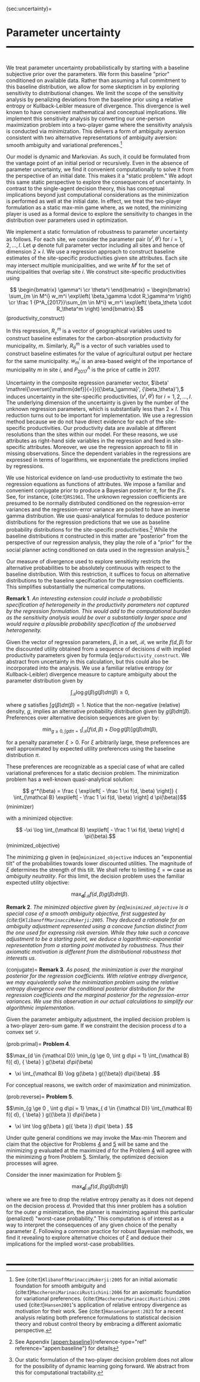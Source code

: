 
(sec:uncertainty)=
# Parameter uncertainty 

<hr style="height:4px; background-color:black; border:none;">

<br>

We treat parameter uncertainty probabilistically by starting with a
baseline subjective prior over the parameters. We form this baseline
"prior" conditioned on available data. Rather than assuming a full
commitment to this baseline distribution, we allow for some skepticism
in by exploring sensitivity to distributional changes. We limit the
scope of the sensitivity analysis by penalizing deviations from the
baseline prior using a relative entropy or Kullback-Leibler measure of
divergence. This divergence is well known to have convenient
mathematical and conceptual implications. We implement this sensitivity
analysis by converting our one-person maximization problem into a
two-player game where the sensitivity analysis is conducted via
minimization. This delivers a form of ambiguity aversion consistent with
two alternative representations of ambiguity aversion: smooth ambiguity
and variational preferences.[^2]

Our model is dynamic and Markovian. As such, it could be formulated from
the vantage point of an initial period or recursively. Even in the
absence of parameter uncertainty, we find it convenient computationally
to solve it from the perspective of an initial date. This makes it a
"static problem." We adopt this same static perspective to explore the
consequences of uncertainty. In contrast to the single-agent decision
theory, this has conceptual implications beyond just computational
considerations as the minimization is performed as well at the initial
date. In effect, we treat the two-player formulation as a static max-min
game where, as we noted, the minimizing player is used as a formal
device to explore the sensitivity to changes in the distribution over
parameters used in optimization.

We implement a static formulation of robustness to parameter uncertainty
as follows. For each site, we consider the parameter pair
$(\gamma^i, \theta^i)$ for $i=1,2,...,I.$ Let $\varphi$ denote full
parameter vector including all sites and hence of dimension
$2 \times I.$ We use a regression approach to construct baseline
estimates of the site-specific productivities given site attributes.
Each site may intersect multiple municipalities, and we write $M^i$ for
the set of municipalities that overlap site $i$. We construct
site-specific productivities using 

$$
 \begin{bmatrix} \gamma^i \cr \theta^i \end{bmatrix}
 = \begin{bmatrix} \sum_{m \in M^i} w_m^i \exp\left(  \beta_\gamma \cdot R_\gamma^m \right) \cr  \frac 1 {P^A_{2017}}\sum_{m \in M^i} w_m^i \exp\left( \beta_\theta \cdot R_\theta^m \right) \end{bmatrix}.$$ (productivity_construct)

In this regression, $R_\gamma^m$ is a vector of geographical variables
used to construct baseline estimates for the carbon-absorption
productivity for municipality, $m$. Similarly, $R_\theta^m$ is a vector
of such variables used to construct baseline estimates for the value of
agricultural output per hectare for the same municipality. $w_m^i$ is an
area-based weight of the importance of municipality $m$ in site $i,$ and
$P^A_{2017}$ is the price of cattle in 2017.

Uncertainty in the composite regression parameter vector,
$\beta' \mathrel{\overset{\mathrm{def}}{=}}({\beta_\gamma}', {\beta_\theta}'),$
induces uncertainty in the site-specific productivities,
$(\gamma^i, \theta^i)$ for $i = 1,2,...,I.$ The underlying dimension of
the uncertainty is given by the number of the unknown regression
parameters, which is substantially less than $2 \times I.$ This
reduction turns out to be important for implementation. We use a
regression method because we do not have direct evidence for each of the
site-specific productivities. Our productivity data are available at
different resolutions than the sites within our model. For these
reasons, we use attributes as right-hand side variables in the
regression and feed in site-specific attributes. Moreover, we use the
regression approach to fill in missing observations. Since the dependent
variables in the regressions are expressed in terms of logarithms, we
exponentiate the predictions implied by regressions.

We use historical evidence on land-use productivity to estimate the two
regression equations as functions of attributes. We impose a familiar
and convenient conjugate prior to produce a Bayesian posterior $\pi$,
for the $\beta'$s. See, for instance, {cite:t}`RS1961`. The unknown regression
coefficients are presumed to be normally distributed conditioned on the
regression-error variances and the regression-error variance are posited
to have an inverse gamma distribution. We use quasi-analytical formulas
to deduce posterior distributions for the regression predictions that we
use as baseline probability distributions for the site-specific
productivities.[^3] While the baseline distributions $\pi$ constructed
in this matter are "posterior" from the perspective of our regression
analysis, they play the role of a "prior" for the social planner acting
conditioned on data used in the regression analysis.[^4]

Our measure of divergence used to explore sensitivity restricts the
alternative probabilities to be absolutely continuous with respect to
the baseline distribution. With this restriction, it suffices to focus
on alternative distributions to the baseline specification for the
regression coefficients. This simplifies substantially the numerical
computations.


**Remark 1**. *An interesting extension could include a probabilistic
specification of heterogeneity in the productivity parameters not
captured by the regression formulation. This would add to the
computational burden as the sensitivity analysis would be over a
substantially larger space and would require a plausible probability
specification of the unobserved heterogeneity.*


Given the vector of regression parameters, $\beta,$ in a set,
${\mathcal B},$ we write $f(d, \beta)$ for the discounted utility
obtained from a sequence of decisions $d$ with implied productivity
parameters given by formula
{eq}`productivity_construct`. We abstract from uncertainty in
this calculation, but this could also be incorporated into the analysis.
We use a familiar relative entropy (or Kullback-Leibler) divergence
measure to capture ambiguity about the parameter distribution given by

$$\int_{\mathcal B} \log g(\beta) g(\beta) d \pi( \beta) \ge 0,$$ 

where
$g$ satisfies $\int g(\beta)  d\pi(\beta )= 1.$ Notice that the
non-negative (relative) density, $g,$ implies an alternative probability
distribution given by $g(\beta) d\pi(\beta).$ Preferences over
alternative decision sequences are given by:

$$\min_{g \ge 0, \int  g d\pi = 1} \int_{\mathcal B} \left[ f(d, \beta)  + \xi \log g(\beta)\right] g(\beta) d\pi(\beta),$$

for a penalty parameter $\xi > 0.$ For $\xi$ arbitrarily large, these
preferences are well approximated by expected utility preferences using
the baseline distribution $\pi.$

These preferences are recognizable as a special case of what are called
variational preferences for a static decision problem. The minimization
problem has a well-known quasi-analytical solution: 

$$
g^*(\beta) = \frac { \exp\left[ - \frac 1 \xi  f(d, \beta) \right]} {
\int_{\mathcal B} \exp\left[ - \frac 1 \xi  f(d, \beta) \right] d \pi(\beta)}$$ (minimizer)

with a minimized objective: 

$$
-\xi  \log \int_{\mathcal B} \exp\left[ - \frac 1 \xi  f(d, \beta) \right] d \pi(\beta).$$ (minimized_objective)

The minimizing $g$ given in
{eq}`minimized_objective` induces an "exponential tilt" of the
probabilities towards lower discounted utilities. The magnitude of $\xi$
determines the strength of this tilt. We shall refer to limiting
$\xi=\infty$ case as *ambiguity neutrality*. For this limit, the
decision problem uses the familiar expected utility objective:

$$\max_{\boldsymbol{d}}  \int_{\mathcal B} f({ d},  {\beta} )   g({\beta}) d\pi(\beta).$$


**Remark 2**. *The minimized objective given by
{eq}`minimized_objective` is a special case of a smooth ambiguity
objective, first suggested by {cite:t}`KlibanoffMarinacciMukerji:2005`. They
deduced a rationale for an ambiguity adjustment represented using a
concave function distinct from the one used for expressing risk
aversion. While they take such a concave adjustment to be a starting
point, we deduce a logarithmic-exponential representation from a
starting point motivated by robustness. Thus their axiomatic motivation
is different from the distributional robustness that interests us.*


(conjugate)=
**Remark 3**. *As posed, the minimization is over the marginal posterior
for the regression coefficients. With relative entropy divergence, we
may equivalently solve the minimization problem using the relative
entropy divergence over the conditional posterior distribution for the
regression coefficients and the marginal posterior for the
regression-error variances. We use this observation in our actual
calculations to simplify our algorithmic implementation.*


Given the parameter ambiguity adjustment, the implied decision problem
is a two-player zero-sum game. If we constraint the decision process $d$
to a convex set ${\mathcal D}.$

(prob:primal)=
**Problem 4**.

$$\max_{d \in {\mathcal D}} \min_{g \ge 0, \int g d\pi = 1}   \int_{\mathcal B} f({ d},  { \beta} )   g(\beta) d\pi(\beta) 
+ \xi \int_{\mathcal B} \log g(\beta ) g({\beta}) d\pi(\beta) .$$


For conceptual reasons, we switch order of maximization and
minimization.

(prob:reverse)=
**Problem 5**.

$$\min_{g \ge 0 , \int g d\pi = 1} \max_{ d \in {\mathcal D}}  \int_{\mathcal B} f({ d},  { \beta} )   g({\beta }) d\pi(\beta ) 
+ \xi \int \log g(\beta ) g({ \beta }) d\pi( \beta ) .$$


Under quite general conditions we may invoke the Max-min Theorem and
claim that the objective for Problems
[4](#prob:primal) and
[5](#prob:reverse) will
be same and the minimizing $g$ evaluated at the maximized $d$ for the
Problem [4](#prob:primal)
will agree with the minimizing $g$ from Problem
[5](#prob:reverse).
Similarly, the optimized decision processes will agree.

Consider the inner maximization for Problem
[5](#prob:reverse):

$$\max_{\boldsymbol{d}}  \int_{\mathcal B} f({ d},  {\beta} )   g({\beta}) d\pi(\beta)$$

where we are free to drop the relative entropy penalty as it does not
depend on the decision process ${ d}$. Provided that this inner problem
has a solution for the outer $g$ minimization, the planner is maximizing
against this particular (penalized) "worst-case probability." This
computation is of interest as a way to interpret the consequences of any
given choice of the penalty parameter $\xi$. Following a common practice
for robust Bayesian methods, we find it revealing to explore alternative
choices of $\xi$ and deduce their implications for the implied
worst-case probabilities.

<br>
<hr style="height:4px; background-color:black; border:none;">

[^1]: We thank Pengyu Chen, Bin Cheng, Patricio Hernandez, João Pedro
    Vieira, Daniel (Samuel) Zhao for their expert research assistance
    and to Joanna Harris and Diana Petrova for their helpful comments
    and to Carmen Quinn for editorial assistance. Assunção's research
    was supported by the Climate-Policy Initiative-Brazil, Hansen's
    research was supported in part by the Griffin Applied Economics
    Incubator Project on Policy-making in an Uncertain World and by an
    EPIC/Argonne National Laboratory collaboration award, and
    Scheinkman's research was supported in part by the Columbia Climate
    School.

[^2]: See {cite:t}`KlibanoffMarinacciMukerji:2005` for an initial axiomatic
    foundation for smooth ambiguity and
    {cite:t}`MaccheroniMarinacciRustichini:2006` for an axiomatic foundation
    for variational preferences. {cite:t}`MaccheroniMarinacciRustichini:2006`
    used {cite:t}`Hansen2001`'s application of relative entropy divergence as
    motivation for their work. See {cite:t}`HansenSargent:2023` for a recent
    analysis relating both preference formulations to statistical
    decision theory and robust control theory by embracing a different
    axiomatic perspective.

[^3]: See Appendix
    [\[appen:baseline\]](#appen:baseline){reference-type="ref"
    reference="appen:baseline"} for details

[^4]: Our static formulation of the two-player decision problem does not
    allow for the possibility of dynamic learning going forward. We
    abstract from this for computational tractability.
